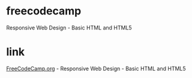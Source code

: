# freecodecamp
Responsive Web Design - Basic HTML and HTML5

# link
[FreeCodeCamp.org](https://www.freecodecamp.org/learn/responsive-web-design/#basic-html-and-html5) - Responsive Web Design - Basic HTML and HTML5
